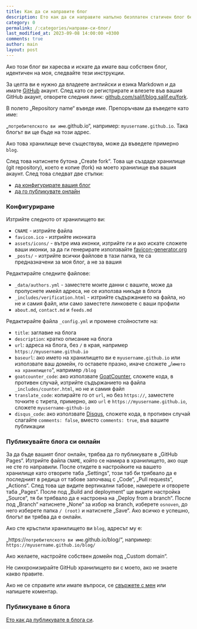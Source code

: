 ```yaml
---
title: Как да си направите блог
description: Ето как да си направите напълно безплатен статичен блог без нужда от програмиране
category: 0
permalink: /:categories/направи-си-блог/
last_modified_at: 2023-09-08 14:00:00 +0300
comments: true
author: main
layout: post
---
```


Ако този блог ви харесва и искате да имате ваш собствен блог, идентичен на моя, следвайте тези инструкции. 

За целта ви е нужно да владеете английски и езика Markdown и да имате [GitHub](https://github.com) акаунт. 
След като се регистрирате и влезете във вашия GitHub акаунт, отворете следния 
линк: [github.com/salif/blog.salif.eu/fork](https://github.com/salif/blog.salif.eu/fork).

В полето „Repository name“ въведе име. Препоръчвам да въведете като име:

„`потребителското ви име`.github.io“, например: `myusername.github.io`. Така блогът ви ще бъде на този адрес.

Ако това хранилище вече съществува, може да въведете примерно `blog`.

След това натиснете бутона „Create fork“. Това ще създаде хранилище \(git repository\), което е копие \(fork\) на моето хранилище във вашия акаунт. 
След това следват две стъпки: 

* [да конфигурирате вашия блог](#конфигуриране)
* [да го публикувате онлайн](#публикувайте-блога-си-онлайн)

### Конфигуриране

Изтрийте следното от хранилището ви:

* `CNAME` - изтрийте файла
* `favicon.ico` - изтрийте иконката
* `assets/icons/` - вътре има иконки, изтрийте ги и ако искате сложете ваши иконки, за да ги генерирате използвайте [favicon-generator.org](https://www.favicon-generator.org/)
* `_posts/` - изтрийте всички файлове в тази папка, те са предназначени за моя блог, а не за вашия

Редактирайте следните файлове:

* `_data/authors.yml` - заместете моите данни с вашите, може да пропуснете имейл адреса, не се използва никъде в блога
* `_includes/verification.html` - изтрийте съдържанието на файла, но не и самия файл, или само заместете линковете с ваши профили
* `about.md`, `contact.md` и `feeds.md`

Редактирайте файла `_config.yml` и промене стойностите на:

* `title`: заглавие на блога
* `description`: кратко описание на блога
* `url`: адреса на блога, без `/` в края, например `https://myusername.github.io`
* `baseurl`: ако името на хранилището ви е `myusername.github.io` или използвате ваш домейн, го оставете празно, иначе сложете „/`името на хранилището`“, например `/blog`
* `goatcounter_code`: ако използвате [GoatCounter](https://goatcounter.com), сложете кода, в противен случай, изтрийте съдържанието на файла `_includes/counter.html`, но не и самия файл
* `translate_code`: копирайте го от `url`, но без `https://`, заместете точките с тирета, примерно, ако `url` е `https://myusername.github.io`, сложете `myusername-github-io`
* `disqus_code`: ако използвате [Disqus](https://disqus.com), сложете кода, в противен случай слагайте `comments: false`, вместо `comments: true`, във вашите публикации

### Публикувайте блога си онлайн

За да бъде вашият блог онлайн, трябва да го публикувате в „GitHub Pages“. Изтрийте файла `CNAME`, който се намира в хранилището, 
ако още не сте го направили. После отидете в настройките на вашето хранилище като отворите таба „Settings“, този таб би трябвало 
да е последният в редица от табове започващ с „Code“, „Pull requests“, „Actions“. След това ще видите вертикални табове, намерете и 
отворете таба „Pages“. После под „Build and deployment“ ще видите настройка „Source“, тя би трябвало да е настроена 
на „Deploy from a branch“. После под „Branch“ натиснете „None“ за избор на branch, изберете `osnoven`, до него изберете 
папка `/ (root)` и натиснете „Save“. Ако всичко е успешно, блогът ви трябва да е онлайн.

Ако сте кръстили хранилището ви `blog`, адресът му е:

„https://`потребителското ви име`.github.io/blog/“, например: `https://myusername.github.io/blog/`

Ако желаете, настройте собствен домейн под „Custom domain“.

Не синхронизирайте GitHub хранилището ви с моето, ако не знаете какво правите.

Ако не се справите или имате въпроси, се [свържете с мен](/контакт) или напишете коментар.

### Публикуване в блога

[Ето как да публикувате в блога си](/0/направи-си-блог-2).
